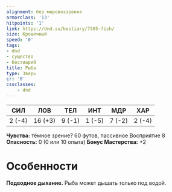 ```yaml
---
alignment: без мировоззрения
armorclass: '13'
hitpoints: '1'
link: https://dnd.su/bestiary/7505-fish/
size: Крошечный
speed: '0'
tags:
- dnd
- существо
- бестиарий
title: Рыба
type: Зверь
cr: '0'
cssclasses:
    - dnd
---
```



| СИЛ | ЛОВ | ТЕЛ | ИНТ | МДР | ХАР |
|---|---|---|---|---|---|
| 2 (-4) | 16 (+3) | 9 (-1) | 1 (-5) | 7 (-2) | 2 (-4) |
**Чувства:** тёмное зрение? 60 футов, пассивное Восприятие 8
**Опасность:** 0 (0 или 10 опыта)
**Бонус Мастерства:** +2


# Особенности
**Подводное дыхание.** Рыба может дышать только под водой.
